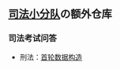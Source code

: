 ## [司法小分队](https://github.com/Charlie-XIAO/Law_Prompt)の额外仓库

### 司法考试问答

- 刑法：[首轮数据构造](https://charlie-xiao.github.io/Law_Prompt_Data/storage/FD-flwd-xf-1.html)
